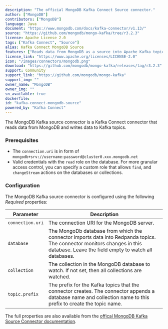 ```yaml
---
description: "The official MongoDB Kafka Connect Source connector." 
author: ["MongoDB"]
contributors: ["MongoDB"]
language: Java
document: "https://www.mongodb.com/docs/kafka-connector/v1.13/"
source: "https://github.com/mongodb/mongo-kafka/tree/r3.2.3"
license: Apache License 2.0
tags: ["Kafka Connect", "Source"]
alias: Kafka Connect MongoDB Source
features: ["Reads data from MongoDB as a source into Apache Kafka topics"]
license_link: "https://www.apache.org/licenses/LICENSE-2.0"
icon: "/images/connectors/mongodb.png"
download: "https://github.com/mongodb/mongo-kafka/releases/tag/r3.2.3"
support: Community
support_link: "https://github.com/mongodb/mongo-kafka"
support_img: ""
owner_name: "MongoDB"
owner_img: ""
sn_available: true
dockerfile: 
id: "kafka-connect-mongodb-source"
powered_by: "Kafka Connect"
---
```


The MongoDB Kafka source connector is a Kafka Connect connector that reads data from MongoDB and writes data to Kafka topics.

### Prerequisites

- The `connection.uri` is in form of `mongodb+srv://username:password@cluster0.xxx.mongodb.net`
- Valid credentials with the `read` role on the database. For more granular access control, you can specify a custom role that allows `find`, and `changeStream` actions on the databases or collections.

### Configuration

The MongoDB Kafka source connector is configured using the following *Required* properties:

Parameter | Description 
-|-
`connection.uri` | The connection URI for the MongoDB server. 
`database` | The MongoDb database from which the connector imports data into Redpanda topics. The connector monitors changes in this database. Leave the field empty to watch all databases.
`collection` | The collection in the MongoDB database to watch. If not set, then all collections are watched.
`topic.prefix` | The prefix for the Kafka topics that the connector creates. The connector appends a database name and collection name to this prefix to create the topic name.

The full properties are also available from the [offical MongoDB Kafka Source Connector documentation](https://www.mongodb.com/docs/kafka-connector/v1.13/source-connector/configuration-properties/).
